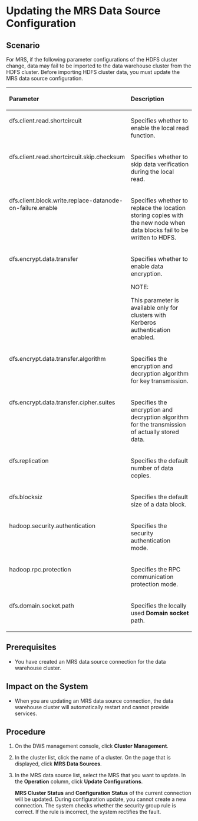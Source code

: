 # Updating the MRS Data Source Configuration<a name="en-us_topic_0065840666"></a>

## Scenario<a name="section31806539111657"></a>

For MRS, if the following parameter configurations of the HDFS cluster change, data may fail to be imported to the data warehouse cluster from the HDFS cluster. Before importing HDFS cluster data, you must update the MRS data source configuration.

<a name="table4618184514293"></a>
<table><thead align="left"><tr id="row7619194592917"><th class="cellrowborder" valign="top" width="41%" id="mcps1.1.3.1.1"><p id="p12589614152910"><a name="p12589614152910"></a><a name="p12589614152910"></a>Parameter</p>
</th>
<th class="cellrowborder" valign="top" width="59%" id="mcps1.1.3.1.2"><p id="p8398249152910"><a name="p8398249152910"></a><a name="p8398249152910"></a>Description</p>
</th>
</tr>
</thead>
<tbody><tr id="row161974518294"><td class="cellrowborder" valign="top" width="41%" headers="mcps1.1.3.1.1 "><p id="p43291566302"><a name="p43291566302"></a><a name="p43291566302"></a>dfs.client.read.shortcircuit</p>
</td>
<td class="cellrowborder" valign="top" width="59%" headers="mcps1.1.3.1.2 "><p id="p832912693017"><a name="p832912693017"></a><a name="p832912693017"></a>Specifies whether to enable the local read function.</p>
</td>
</tr>
<tr id="row1261994522912"><td class="cellrowborder" valign="top" width="41%" headers="mcps1.1.3.1.1 "><p id="p33296673017"><a name="p33296673017"></a><a name="p33296673017"></a>dfs.client.read.shortcircuit.skip.checksum</p>
</td>
<td class="cellrowborder" valign="top" width="59%" headers="mcps1.1.3.1.2 "><p id="p183303633019"><a name="p183303633019"></a><a name="p183303633019"></a>Specifies whether to skip data verification during the local read.</p>
</td>
</tr>
<tr id="row4193515322"><td class="cellrowborder" valign="top" width="41%" headers="mcps1.1.3.1.1 "><p id="p233015643013"><a name="p233015643013"></a><a name="p233015643013"></a>dfs.client.block.write.replace-datanode-on-failure.enable</p>
</td>
<td class="cellrowborder" valign="top" width="59%" headers="mcps1.1.3.1.2 "><p id="p17330156163015"><a name="p17330156163015"></a><a name="p17330156163015"></a>Specifies whether to replace the location storing copies with the new node when data blocks fail to be written to HDFS.</p>
</td>
</tr>
<tr id="row519165173213"><td class="cellrowborder" valign="top" width="41%" headers="mcps1.1.3.1.1 "><p id="p6330196133011"><a name="p6330196133011"></a><a name="p6330196133011"></a>dfs.encrypt.data.transfer</p>
</td>
<td class="cellrowborder" valign="top" width="59%" headers="mcps1.1.3.1.2 "><p id="p719295193211"><a name="p719295193211"></a><a name="p719295193211"></a>Specifies whether to enable data encryption.</p>
<div class="note" id="note3531257017930"><a name="note3531257017930"></a><a name="note3531257017930"></a><span class="notetitle"> NOTE: </span><div class="notebody"><p id="p4937767417930"><a name="p4937767417930"></a><a name="p4937767417930"></a>This parameter is available only for clusters with Kerberos authentication enabled.</p>
</div></div>
</td>
</tr>
<tr id="row1461015818328"><td class="cellrowborder" valign="top" width="41%" headers="mcps1.1.3.1.1 "><p id="p233015618306"><a name="p233015618306"></a><a name="p233015618306"></a>dfs.encrypt.data.transfer.algorithm</p>
</td>
<td class="cellrowborder" valign="top" width="59%" headers="mcps1.1.3.1.2 "><p id="p1133136153015"><a name="p1133136153015"></a><a name="p1133136153015"></a>Specifies the encryption and decryption algorithm for key transmission.</p>
</td>
</tr>
<tr id="row3912191116327"><td class="cellrowborder" valign="top" width="41%" headers="mcps1.1.3.1.1 "><p id="p691241118326"><a name="p691241118326"></a><a name="p691241118326"></a>dfs.encrypt.data.transfer.cipher.suites</p>
</td>
<td class="cellrowborder" valign="top" width="59%" headers="mcps1.1.3.1.2 "><p id="p13912191110326"><a name="p13912191110326"></a><a name="p13912191110326"></a>Specifies the encryption and decryption algorithm for the transmission of actually stored data.</p>
</td>
</tr>
<tr id="row46231942133316"><td class="cellrowborder" valign="top" width="41%" headers="mcps1.1.3.1.1 "><p id="p12331067307"><a name="p12331067307"></a><a name="p12331067307"></a>dfs.replication</p>
</td>
<td class="cellrowborder" valign="top" width="59%" headers="mcps1.1.3.1.2 "><p id="p14623144210337"><a name="p14623144210337"></a><a name="p14623144210337"></a>Specifies the default number of data copies.</p>
</td>
</tr>
<tr id="row8714346173314"><td class="cellrowborder" valign="top" width="41%" headers="mcps1.1.3.1.1 "><p id="p83311663010"><a name="p83311663010"></a><a name="p83311663010"></a>dfs.blocksiz</p>
</td>
<td class="cellrowborder" valign="top" width="59%" headers="mcps1.1.3.1.2 "><p id="p633114614307"><a name="p633114614307"></a><a name="p633114614307"></a>Specifies the default size of a data block.</p>
</td>
</tr>
<tr id="row15707450113318"><td class="cellrowborder" valign="top" width="41%" headers="mcps1.1.3.1.1 "><p id="p1833110633013"><a name="p1833110633013"></a><a name="p1833110633013"></a>hadoop.security.authentication</p>
</td>
<td class="cellrowborder" valign="top" width="59%" headers="mcps1.1.3.1.2 "><p id="p137081500335"><a name="p137081500335"></a><a name="p137081500335"></a>Specifies the security authentication mode.</p>
</td>
</tr>
<tr id="row8284105503320"><td class="cellrowborder" valign="top" width="41%" headers="mcps1.1.3.1.1 "><p id="p1033110623019"><a name="p1033110623019"></a><a name="p1033110623019"></a>hadoop.rpc.protection</p>
</td>
<td class="cellrowborder" valign="top" width="59%" headers="mcps1.1.3.1.2 "><p id="p102848555333"><a name="p102848555333"></a><a name="p102848555333"></a>Specifies the RPC communication protection mode.</p>
</td>
</tr>
<tr id="row19749125963313"><td class="cellrowborder" valign="top" width="41%" headers="mcps1.1.3.1.1 "><p id="p6331265302"><a name="p6331265302"></a><a name="p6331265302"></a>dfs.domain.socket.path</p>
</td>
<td class="cellrowborder" valign="top" width="59%" headers="mcps1.1.3.1.2 "><p id="p874995913313"><a name="p874995913313"></a><a name="p874995913313"></a>Specifies the locally used <strong id="b842352706104642"><a name="b842352706104642"></a><a name="b842352706104642"></a>Domain socket</strong> path.</p>
</td>
</tr>
</tbody>
</table>

## Prerequisites<a name="section45940751111911"></a>

-   You have created an MRS data source connection for the data warehouse cluster.

## Impact on the System<a name="section178972158583"></a>

-   When you are updating an MRS data source connection, the data warehouse cluster will automatically restart and cannot provide services.

## Procedure<a name="section4276196111818"></a>

1.  On the DWS management console, click  **Cluster Management**.
2.  In the cluster list, click the name of a cluster. On the page that is displayed, click  **MRS Data Sources**.
3.  In the MRS data source list, select the MRS that you want to update. In the  **Operation**  column, click  **Update Configurations**.

    **MRS Cluster Status**  and  **Configuration Status**  of the current connection will be updated. During configuration update, you cannot create a new connection. The system checks whether the security group rule is correct. If the rule is incorrect, the system rectifies the fault.


